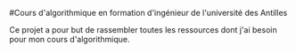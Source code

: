 #Cours d'algorithmique en formation d'ingénieur de l'université des Antilles

Ce projet a pour but de rassembler toutes les ressources dont j'ai besoin pour mon cours d'algorithmique.
